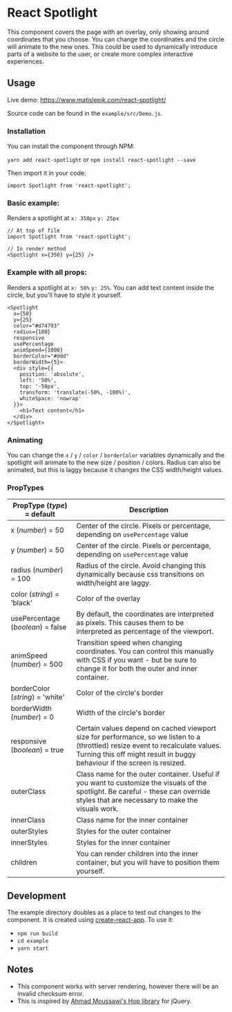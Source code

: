 # React Spotlight

This component covers the page with an overlay, only showing around coordinates that you choose. You can change the coordinates and the circle will animate to the new ones. This could be used to dynamically introduce parts of a website to the user, or create more complex interactive experiences.

## Usage

Live demo: https://www.matislepik.com/react-spotlight/

Source code can be found in the `example/src/Demo.js`.

### Installation

You can install the component through NPM:

`yarn add react-spotlight` or `npm install react-spotlight --save`

Then import it in your code:

`import Spotlight from 'react-spotlight';`

### Basic example:
Renders a spotlight at `x: 350px` `y: 25px`

```
// At top of file
import Spotlight from 'react-spotlight';

// In render method
<Spotlight x={350} y={25} />
```

### Example with all props:
Renders a spotlight at `x: 50%` `y: 25%`. You can add text content inside the circle, but you'll have to style it yourself.
```
<Spotlight
  x={50}
  y={25}
  color="#d74793"
  radius={100}
  responsive
  usePercentage
  animSpeed={1000}
  borderColor="#ddd"
  borderWidth={5}>
  <div style={{
    position: 'absolute',
    left: '50%',
    top: '-50px',
    transform: 'translate(-50%, -100%)',
    whiteSpace: 'nowrap'
  }}>
    <h1>Text content</h1>
  </div>
</Spotlight>
```

### Animating
You can change the `x` / `y` / `color` / `borderColor` variables dynamically and the spotlight will animate to the new size / position / colors. Radius can also be animated, but this is laggy because it changes the CSS width/height values.

### PropTypes

|PropType (*type*) = default|Description|
|---|---|
|x (*number*) = 50|Center of the circle. Pixels or percentage, depending on `usePercentage` value|
|y (*number*) = 50|Center of the circle. Pixels or percentage, depending on `usePercentage` value|
|radius (*number*) = 100|Radius of the circle. Avoid changing this dynamically because css transitions on width/height are laggy.|
|color (*string*) = 'black'|Color of the overlay|
|usePercentage (*boolean*) = false|By default, the coordinates are interpreted as pixels. This causes them to be interpreted as percentage of the viewport.|
|animSpeed (*number*) = 500|Transition speed when changing coordinates. You can control this manually with CSS if you want - but be sure to change it for both the outer and inner container.|
|borderColor (*string*) = 'white'|Color of the circle's border|
|borderWidth (*number*) = 0|Width of the circle's border|
|responsive (*boolean*) = true|Certain values depend on cached viewport size for performance, so we listen to a (throttled) resize event to recalculate values. Turning this off might result in buggy behaviour if the screen is resized.|
|outerClass|Class name for the outer container. Useful if you want to customize the visuals of the spotlight. Be careful - these can override styles that are necessary to make the visuals work.|
|innerClass|Class name for the inner container|
|outerStyles|Styles for the outer container|
|innerStyles|Styles for the inner container|
|children|You can render children into the inner container, but you will have to position them yourself.|

## Development

The example directory doubles as a place to test out changes to the component. It is created using [create-react-app](https://github.com/facebookincubator/create-react-app). To use it:

- `npm run build`
- `cd example`
- `yarn start`

## Notes

- This component works with server rendering, however there will be an invalid checksum error.
- This is inspired by [Ahmad Moussawi's Hop library](https://ahmad-moussawi.github.io/hop/) for jQuery.
